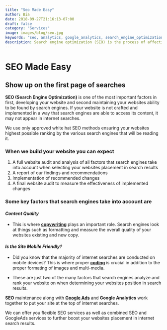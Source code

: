 ```yaml
---
title: "Seo Made Easy"
author: Bia
date: 2018-09-27T21:16:13-07:00
draft: false
category: "Services"
image: images/blog/seo.jpg
keywords: "seo, analytics, google_analytics, search_engine_optimization, advertising, google, google_search, search_engine, website, web_page, visibility"
description: Search engine optimization (SEO) is the process of affecting the visibility of a website or a web page in a search engine's unpaid results—often referred to as "natural," "organic," or "earned" results
---
```

[1]: /services/google-ads
[2]: /services/copywriting
[3]: /services/coding

# SEO Made Easy

## Show up on the first page of searches

**SEO (Search Engine Optimization)** is one of the most important factors in first, developing your website and second maintaining your websites ability to be found by search engines.
If your website is not crafted and implemented in a way that search engines are able to access its content, it may not appear in internet searches.

We use only approved white hat SEO methods ensuring your websites highest possible ranking by the various search engines that will be reading it.

### When we build your website you can expect

1. A full website audit and analysis of all factors that search engines take into account when selecting your websites placement in search results
2. A report of our findings and recommendations
3. Implementation of recommended changes
4. A final website audit to measure the effectiveness of implemented changes

### Some key factors that search engines take into account are

#### *Content Quality*

- This is where  **[copywriting][2]**  plays an important role.  Search engines look at things such as formatting and measure the overall quality of your websites existing and new copy.

#### *Is the Site Mobile Friendly?*

- Did you know that the majority of internet searches are conducted on mobile devices? This is where proper **[coding][3]** is crucial in addition to the proper formating of images and multi-media.

- These are just two of the many factors that search engines analyze and rank your website on when determining your websites position in search results.

**SEO** maintenance along with **[Google Ads][1]** and **Google Analytics** work together to put your site at the top of internet searches.

We can offer you flexible SEO services as well as combined SEO and GoogleAds services to further boost your websites placement in internet search results.
